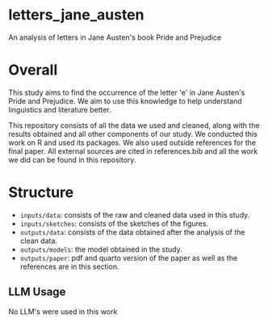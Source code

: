 # letters_jane_austen
An analysis of letters in Jane Austen's book Pride and Prejudice

# Overall
This study aims to find the occurrence of the letter 'e' in Jane Austen's Pride and Prejudice. We aim to use this knowledge to help understand linguistics and literature better.

This repository consists of all the data we used and cleaned, along with the results obtained and all other components of our study. We conducted this work on R and used its packages. We also used outside references for the final paper. All external sources are cited in references.bib and all the work we did can be found in this repository.


# Structure
- `inputs/data`: consists of the raw and cleaned data used in this study.
- `inputs/sketches`: consists of the sketches of the figures.
- `outputs/data`: consists of the data obtained after the analysis of the clean data.
- `outputs/models`: the model obtained in the study.
- `outputs/paper`: pdf and quarto version of the paper as well as the references are in this section.


## LLM Usage
No LLM's were used in this work
